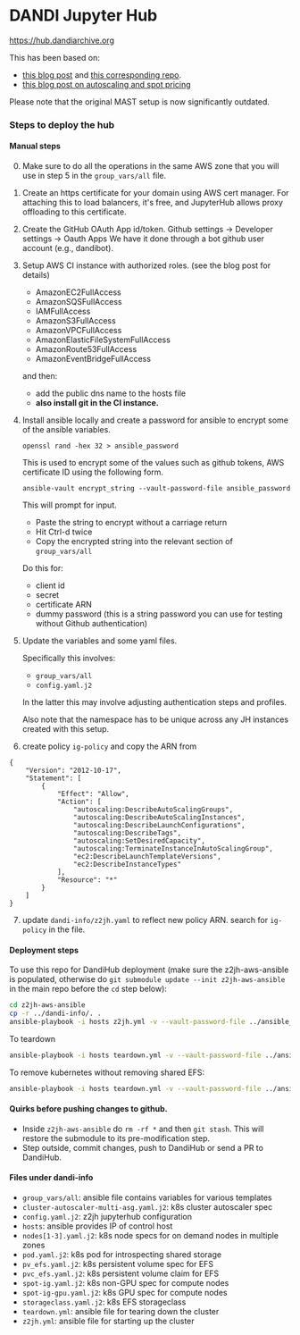 # DANDI Jupyter Hub

https://hub.dandiarchive.org

This has been based on:
- [this blog post](https://mast-labs.stsci.io/2019/02/zero-to-jupyterhub-with-ansible)
 and [this corresponding repo](https://github.com/spacetelescope/z2jh-aws-ansible).
- [this blog post on autoscaling and spot pricing]( https://web.archive.org/web/20220127043940/https://www.replex.io/blog/the-ultimate-guide-to-deploying-kubernetes-cluster-on-aws-ec2-spot-instances-using-kops-and-eks)

Please note that the original MAST setup is now significantly outdated.

### Steps to deploy the hub

#### Manual steps

0. Make sure to do all the operations in the same AWS zone that you will use in 
  step 5 in the `group_vars/all` file.

1. Create an https certificate for your domain using AWS cert manager.
  For attaching this to load balancers, it's free, and JupyterHub allows 
  proxy offloading to this certificate.

2. Create the GitHub OAuth App id/token. Github settings -> Developer settings -> Oauth Apps
   We have it done through a bot github user account (e.g., dandibot).

3. Setup AWS CI instance with authorized roles. (see the blog post for details)
    - AmazonEC2FullAccess
    - AmazonSQSFullAccess
    - IAMFullAccess
    - AmazonS3FullAccess
    - AmazonVPCFullAccess
    - AmazonElasticFileSystemFullAccess
    - AmazonRoute53FullAccess
    - AmazonEventBridgeFullAccess

   and then:
    - add the public dns name to the hosts file
    - **also install git in the CI instance.**

4. Install ansible locally and create a password for ansible to encrypt some of 
   the ansible variables.

   `openssl rand -hex 32 > ansible_password`

   This is used to encrypt some of the values such as github tokens, AWS 
   certificate ID using the following form. 

   `ansible-vault encrypt_string --vault-password-file ansible_password`

   This will prompt for input.
   - Paste the string to encrypt without a carriage return
   - Hit Ctrl-d twice
   - Copy the encrypted string into the relevant section of `group_vars/all`

   Do this for:
   - client id
   - secret
   - certificate ARN
   - dummy password (this is a string password you can use for testing without Github authentication)

5. Update the variables and some yaml files.

   Specifically this involves:
   - `group_vars/all`
   - `config.yaml.j2`

   In the latter this may involve adjusting authentication steps and profiles.

   Also note that the namespace has to be unique across any JH
   instances created with this setup. 

6. create policy `ig-policy` and copy the ARN from
```
{
    "Version": "2012-10-17",
    "Statement": [
        {
            "Effect": "Allow",
            "Action": [
                "autoscaling:DescribeAutoScalingGroups",
                "autoscaling:DescribeAutoScalingInstances",
                "autoscaling:DescribeLaunchConfigurations",
                "autoscaling:DescribeTags",
                "autoscaling:SetDesiredCapacity",
                "autoscaling:TerminateInstanceInAutoScalingGroup",
                "ec2:DescribeLaunchTemplateVersions",
                "ec2:DescribeInstanceTypes"
            ],
            "Resource": "*"
        }
    ]
}
```
7. update `dandi-info/z2jh.yaml` to reflect new policy ARN. search for `ig-policy` in the file.

#### Deployment steps

To use this repo for DandiHub deployment (make sure the z2jh-aws-ansible is populated, otherwise
do `git submodule update --init z2jh-aws-ansible` in the main repo before the `cd` step below):

```bash
cd z2jh-aws-ansible
cp -r ../dandi-info/. .
ansible-playbook -i hosts z2jh.yml -v --vault-password-file ../ansible_password
```

To teardown

```bash
ansible-playbook -i hosts teardown.yml -v --vault-password-file ../ansible_password -t all-fixtures
```

To remove kubernetes without removing shared EFS:
```bash
ansible-playbook -i hosts teardown.yml -v --vault-password-file ../ansible_password -t kubernetes
```

#### Quirks before pushing changes to github.

- Inside `z2jh-aws-ansible` do `rm -rf *` and then `git stash`. This will restore the submodule to its pre-modification step.
- Step outside, commit changes, push to DandiHub or send a PR to DandiHub.

#### Files under dandi-info

- `group_vars/all`: ansible file contains variables for various templates
- `cluster-autoscaler-multi-asg.yaml.j2`: k8s cluster autoscaler spec
- `config.yaml.j2`: z2jh jupyterhub configuration
- `hosts`: ansible provides IP of control host
- `nodes[1-3].yaml.j2`: k8s node specs for on demand nodes in multiple zones 
- `pod.yaml.j2`: k8s pod for introspecting shared storage
- `pv_efs.yaml.j2`: k8s persistent volume spec for EFS
- `pvc_efs.yaml.j2`: k8s persistent volume claim for EFS
- `spot-ig.yaml.j2`: k8s non-GPU spec for compute nodes
- `spot-ig-gpu.yaml.j2`: k8s GPU spec for compute nodes
- `storageclass.yaml.j2`: k8s EFS storageclass
- `teardown.yml`: ansible file for tearing down the cluster
- `z2jh.yml`: ansible file for starting up the cluster
